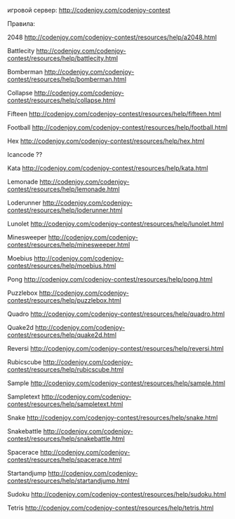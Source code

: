 игровой сервер: http://codenjoy.com/codenjoy-contest

Правила:

2048 http://codenjoy.com/codenjoy-contest/resources/help/a2048.html

Battlecity http://codenjoy.com/codenjoy-contest/resources/help/battlecity.html

Bomberman http://codenjoy.com/codenjoy-contest/resources/help/bomberman.html

Collapse http://codenjoy.com/codenjoy-contest/resources/help/collapse.html

Fifteen http://codenjoy.com/codenjoy-contest/resources/help/fifteen.html

Football http://codenjoy.com/codenjoy-contest/resources/help/football.html

Hex http://codenjoy.com/codenjoy-contest/resources/help/hex.html

Icancode ??

Kata http://codenjoy.com/codenjoy-contest/resources/help/kata.html

Lemonade http://codenjoy.com/codenjoy-contest/resources/help/lemonade.html

Loderunner http://codenjoy.com/codenjoy-contest/resources/help/loderunner.html

Lunolet http://codenjoy.com/codenjoy-contest/resources/help/lunolet.html

Minesweeper http://codenjoy.com/codenjoy-contest/resources/help/minesweeper.html

Moebius http://codenjoy.com/codenjoy-contest/resources/help/moebius.html

Pong http://codenjoy.com/codenjoy-contest/resources/help/pong.html

Puzzlebox http://codenjoy.com/codenjoy-contest/resources/help/puzzlebox.html

Quadro http://codenjoy.com/codenjoy-contest/resources/help/quadro.html

Quake2d http://codenjoy.com/codenjoy-contest/resources/help/quake2d.html

Reversi http://codenjoy.com/codenjoy-contest/resources/help/reversi.html

Rubicscube http://codenjoy.com/codenjoy-contest/resources/help/rubicscube.html

Sample http://codenjoy.com/codenjoy-contest/resources/help/sample.html

Sampletext http://codenjoy.com/codenjoy-contest/resources/help/sampletext.html

Snake http://codenjoy.com/codenjoy-contest/resources/help/snake.html

Snakebattle http://codenjoy.com/codenjoy-contest/resources/help/snakebattle.html

Spacerace http://codenjoy.com/codenjoy-contest/resources/help/spacerace.html

Startandjump http://codenjoy.com/codenjoy-contest/resources/help/startandjump.html

Sudoku http://codenjoy.com/codenjoy-contest/resources/help/sudoku.html

Tetris http://codenjoy.com/codenjoy-contest/resources/help/tetris.html

